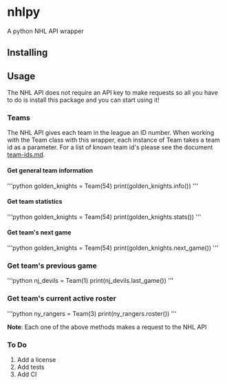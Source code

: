 # nhlpy
A python NHL API wrapper

## Installing

## Usage

The NHL API does not require an API key to make requests so all you have to do is install this package and you can start using it!

### Teams 
The NHL API gives each team in the league an ID number. When working with the Team class with this wrapper, each instance of Team
takes a team id as a parameter. For a list of known team id's please see the document [team-ids.md](https://google.com).

#### Get general team information
'''python
golden_knights = Team(54)
print(golden_knights.info())
'''

#### Get team statistics
'''python
golden_knights = Team(54)
print(golden_knights.stats())
'''

#### Get team's next game
'''python
golden_knights = Team(54)
print(golden_knights.next_game())
'''

### Get team's previous game
'''python
nj_devils = Team(1)
print(nj_devils.last_game())
'''

### Get team's current active roster
'''python
ny_rangers = Team(3)
print(ny_rangers.roster())
'''

__Note__: Each one of the above methods makes a request to the NHL API



### To Do
1. Add a license
2. Add tests
3. Add CI



